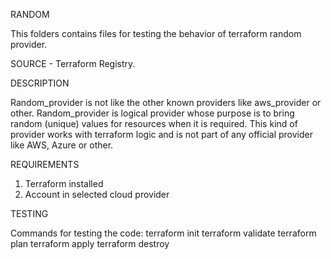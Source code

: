 RANDOM

This folders contains files for testing the behavior of terraform random provider. 

SOURCE - Terraform Registry.

DESCRIPTION

Random_provider is not like the other known providers like aws_provider or other. Random_provider is logical provider whose purpose is to bring random (unique) values for resources when it is required. This kind of provider works with terraform logic and is not part of any official provider like AWS, Azure or other.

REQUIREMENTS

1. Terraform installed
2. Account in selected cloud provider

TESTING

Commands for testing the code:
    terraform init
    terraform validate
    terraform plan
    terraform apply 
    terraform destroy
